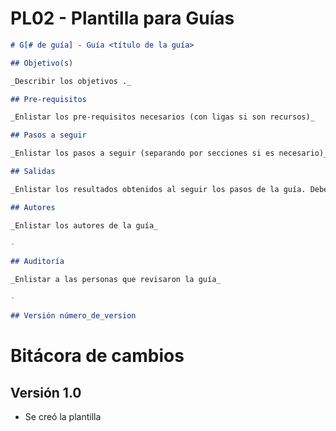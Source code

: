 # PL02 - Plantilla para Guías

```markdown
# G[# de guía] - Guía <título de la guía>

## Objetivo(s)

_Describir los objetivos ._

## Pre-requisitos

_Enlistar los pre-requisitos necesarios (con ligas si son recursos)_

## Pasos a seguir

_Enlistar los pasos a seguir (separando por secciones si es necesario)_

## Salidas

_Enlistar los resultados obtenidos al seguir los pasos de la guía. Deben estar alineados al objetivo de la guía._

## Autores

_Enlistar los autores de la guía_

- 

## Auditoría

_Enlistar a las personas que revisaron la guía_

- 

## Versión número_de_version

```

# Bitácora de cambios

## Versión 1.0
  - Se creó la plantilla
